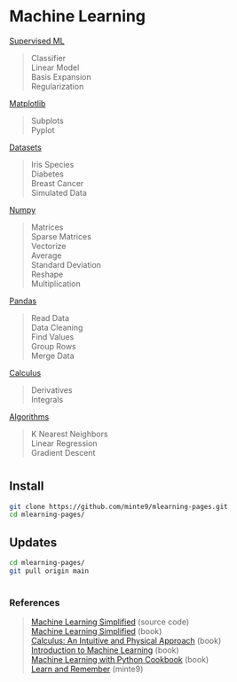 # Machine Learning

[Supervised ML](./main/supervised-ml/)  
> Classifier  
> Linear Model  
> Basis Expansion  
> Regularization  

[Matplotlib](./main/matplotlib/)  
> Subplots  
> Pyplot  

[Datasets](./main/datasets/)  
> Iris Species  
> Diabetes  
> Breast Cancer  
> Simulated Data  

[Numpy](./main/numpy/)  
> Matrices  
> Sparse Matrices  
> Vectorize  
> Average  
> Standard Deviation  
> Reshape  
> Multiplication  

[Pandas](./main/pandas/)  
> Read Data  
> Data Cleaning  
> Find Values  
> Group Rows  
> Merge Data  

[Calculus](./main/calculus/)  
> Derivatives  
> Integrals  

[Algorithms](./main/algorithms/)  
> K Nearest Neighbors   
> Linear Regression  
> Gradient Descent  

#

## Install

~~~sh
git clone https://github.com/minte9/mlearning-pages.git
cd mlearning-pages/
~~~

## Updates

~~~sh
cd mlearning-pages/
git pull origin main
~~~

#

### References
> [Machine Learning Simplified](https://code.themlsbook.com/index.html) (source code)  
> [Machine Learning Simplified](https://www.amazon.com/gp/product/B0B216KMM4) (book)  
> [Calculus: An Intuitive and Physical Approach](https://www.amazon.com/gp/product/B00CB2MK6C) (book)   
> [Introduction to Machine Learning](https://www.amazon.com/gp/product/B01M0LNE8C) (book)  
> [Machine Learning with Python Cookbook](https://www.amazon.com/gp/product/B07BC3LFKT) (book)  
> [Learn and Remember](https://www.minte9.com/mlearning) (minte9)  